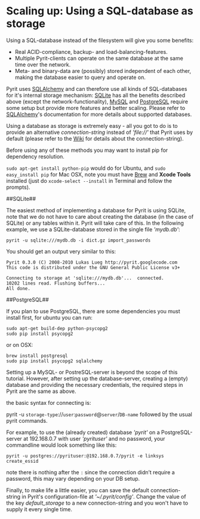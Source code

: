 # Scaling up: Using a SQL-database as storage #

Using a SQL-database instead of the filesystem will give you some benefits:

  * Real ACID-compliance, backup- and load-balancing-features.
  * Multiple Pyrit-clients can operate on the same database at the same time over the network.
  * Meta- and binary-data are (possibly) stored independent of each other, making the database easier to query and operate on.

Pyrit uses [SQLAlchemy](http://www.sqlalchemy.org/) and can therefore use all kinds of SQL-databases for it's internal storage mechanism: [SQLite](http://www.sqlite.org/) has all the benefits described above (except the network-functionality), [MySQL](http://dev.mysql.com/) and [PostgreSQL](http://www.postgresql.org/) require some setup but provide more features and better scaling. Please refer to [SQLAlchemy](http://www.sqlalchemy.org/)'s documentation for more details about supported databases.

Using a database as storage is extremely easy - all you got to do is to provide an alternative _connection-string_ instead of _'file://'_ that Pyrit uses by default (please refer to the [Wiki](https://github.com/JPaulMora/Pyrit/wiki) for details about the connection-string).

Before using any of these methods you may want to install pip for dependency resolution. 

`sudo apt-get install python-pip` would do for Ubuntu, and `sudo easy_install pip`
for Mac OSX, note you must have [Brew](brew.sh) and **Xcode Tools** installed (just do `xcode-select --install` in Terminal and follow the prompts). 


##SQLite##

The easiest method of implementing a database for Pyrit is using SQLite, note that we do not have to care about creating the database (in the case of SQLite) or any tables within it. Pyrit will take care of this. In the following example, we use a SQLite-database stored in the single file _'mydb.db'_:
```
pyrit -u sqlite:///mydb.db -i dict.gz import_passwords
```

You should get an output very similar to this:

```
Pyrit 0.3.0 (C) 2008-2010 Lukas Lueg http://pyrit.googlecode.com
This code is distributed under the GNU General Public License v3+

Connecting to storage at 'sqlite:///mydb.db'...  connected.
10202 lines read. Flushing buffers... 
All done.
```
##PostgreSQL##

If you plan to use PostgreSQL, there are some dependencies you must install first, for ubuntu you can run:

```
sudo apt-get build-dep python-psycopg2 
sudo pip install psycopg2
```
or on OSX:
```
brew install postgresql
sudo pip install psycopg2 sqlalchemy
```

Setting up a MySQL- or PostreSQL-server is beyond the scope of this tutorial. However, after setting up the database-server, creating a (empty) database and providing the necessary credentials, the required steps in Pyrit are the same as above. 

the basic syntax for connecting is:

pyrit -u `storage-type`://`user`:`password`@`server`/`DB-name`  followed by the usual pyrit commands.

For example, to use the (already created) database _'pyrit'_ on a PostgreSQL-server at 192.168.0.7 with user _'pyrituser'_ and no password, your commandline would look something like this:

```
pyrit -u postgres://pyrituser:@192.168.0.7/pyrit -e linksys create_essid
```
note there is nothing after the `:` since the connection didn’t require a password, this may vary depending on your DB setup.


Finally, to make life a little easier, you can save the default connection-string in Pyrit's configuration-file at _'~/.pyrit/config'_. Change the value of the key _default\_storage_ to a new connection-string and you won't have to supply it every single time.